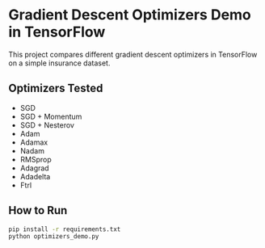 # Gradient Descent Optimizers Demo in TensorFlow

This project compares different gradient descent optimizers in TensorFlow on a simple insurance dataset.

## Optimizers Tested
- SGD
- SGD + Momentum
- SGD + Nesterov
- Adam
- Adamax
- Nadam
- RMSprop
- Adagrad
- Adadelta
- Ftrl

## How to Run
```bash
pip install -r requirements.txt
python optimizers_demo.py
